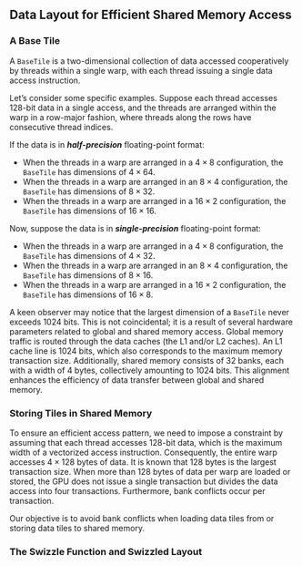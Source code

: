 ## Data Layout for Efficient Shared Memory Access

### A Base Tile

A `BaseTile` is a two-dimensional collection of data accessed cooperatively by threads within a single warp, with each thread issuing a single data access instruction.

Let’s consider some specific examples. Suppose each thread accesses 128-bit data in a single access, and the threads are arranged within the warp in a row-major fashion, where threads along the rows have consecutive thread indices.

If the data is in ***half-precision*** floating-point format:

- When the threads in a warp are arranged in a $4 \times 8$ configuration, the `BaseTile` has dimensions of $4 \times 64$.
- When the threads in a warp are arranged in an $8 \times 4$ configuration, the `BaseTile` has dimensions of $8 \times 32$.
- When the threads in a warp are arranged in a $16 \times 2$ configuration, the `BaseTile` has dimensions of $16 \times 16$.

Now, suppose the data is in ***single-precision*** floating-point format:

- When the threads in a warp are arranged in a $4 \times 8$ configuration, the `BaseTile` has dimensions of $4 \times 32$.
- When the threads in a warp are arranged in an $8 \times 4$ configuration, the `BaseTile` has dimensions of $8 \times 16$.
- When the threads in a warp are arranged in a $16 \times 2$ configuration, the `BaseTile` has dimensions of $16 \times 8$.

A keen observer may notice that the largest dimension of a `BaseTile` never exceeds 1024 bits. This is not coincidental; it is a result of several hardware parameters related to global and shared memory access. Global memory traffic is routed through the data caches (the L1 and/or L2 caches). An L1 cache line is 1024 bits, which also corresponds to the maximum memory transaction size. Additionally, shared memory consists of 32 banks, each with a width of 4 bytes, collectively amounting to 1024 bits. This alignment enhances the efficiency of data transfer between global and shared memory.

### Storing Tiles in Shared Memory

To ensure an efficient access pattern, we need to impose a constraint by assuming that each thread accesses 128-bit data, which is the maximum width of a vectorized access instruction. Consequently, the entire warp accesses $4 \times 128$ bytes of data. It is known that 128 bytes is the largest transaction size. When more than 128 bytes of data per warp are loaded or stored, the GPU does not issue a single transaction but divides the data access into four transactions. Furthermore, bank conflicts occur per transaction.

Our objective is to avoid bank conflicts when loading data tiles from or storing data tiles to shared memory.

### The Swizzle Function and Swizzled Layout
